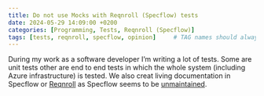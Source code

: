 ```yaml
---
title: Do not use Mocks with Reqnroll (Specflow) tests
date: 2024-05-29 14:09:00 +0200
categories: [Programming, Tests, Reqnroll (Specflow)]
tags: [tests, reqnroll, specflow, opinion]     # TAG names should always be lowercase
---
```


During my work as a software developer I’m writing a lot of tests. Some are unit tests other are end to end tests in which the whole system (including Azure infrastructure) is tested. We also creat living documentation in Specflow or [Reqnroll]( https://reqnroll.net/) as Specflow seems to be [unmaintained](https://github.com/SpecFlowOSS/SpecFlow/issues/2719#issuecomment-1998019439). 
